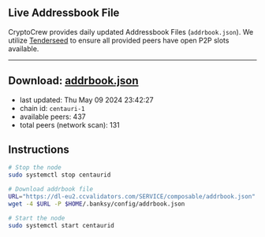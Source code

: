 ## Live Addressbook File

CryptoCrew provides daily updated Addressbook Files (`addrbook.json`). We utilize [Tenderseed](https://github.com/binaryholdings/tenderseed) to ensure all provided peers have open P2P slots available.

---
**Download: [addrbook.json](https://dl-eu2.ccvalidators.com/SERVICE/composable/addrbook.json)**
---

- last updated: Thu May 09 2024 23:42:27
- chain id: `centauri-1`
- available peers: 437
- total peers (network scan): 131

## Instructions
```sh
# Stop the node
sudo systemctl stop centaurid

# Download addrbook file
URL="https://dl-eu2.ccvalidators.com/SERVICE/composable/addrbook.json"
wget -4 $URL -P $HOME/.banksy/config/addrbook.json

# Start the node
sudo systemctl start centaurid
```
